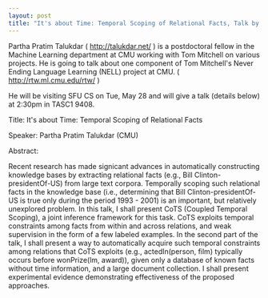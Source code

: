 ```yaml
---
layout: post
title: "It's about Time: Temporal Scoping of Relational Facts, Talk by Partha Pratim Talukdar (CMU)"
---
```


Partha Pratim Talukdar ( http://talukdar.net/ ) is a postdoctoral fellow in the Machine Learning department at CMU working with Tom Mitchell on various projects. He is going to talk about one component of Tom Mitchell's Never Ending Language Learning (NELL) project at CMU. ( http://rtw.ml.cmu.edu/rtw/ )

He will be visiting SFU CS on Tue, May 28 and will give a talk (details below) at 2:30pm in TASC1 9408.

Title: It's about Time: Temporal Scoping of Relational Facts

Speaker: Partha Pratim Talukdar (CMU)

Abstract:

Recent research has made signicant advances in automatically constructing knowledge bases by extracting relational facts (e.g., Bill Clinton-presidentOf-US) from large text corpora. Temporally scoping such relational facts in the knowledge base (i.e., determining that Bill Clinton-presidentOf-US is true only during the period 1993 - 2001) is an important, but relatively unexplored problem. In this talk, I shall present CoTS (Coupled Temporal Scoping), a joint inference framework for this task. CoTS exploits temporal constraints among facts from within and across relations, and weak supervision in the form of a few labeled examples. In the second part of the talk, I shall present a way to automatically acquire such temporal constraints among relations that CoTS exploits (e.g., actedIn(person, film) typically occurs before wonPrize(lm, award)), given only a database of known facts without time information, and a large document collection. I shall present experimental evidence demonstrating effectiveness of the proposed approaches.
